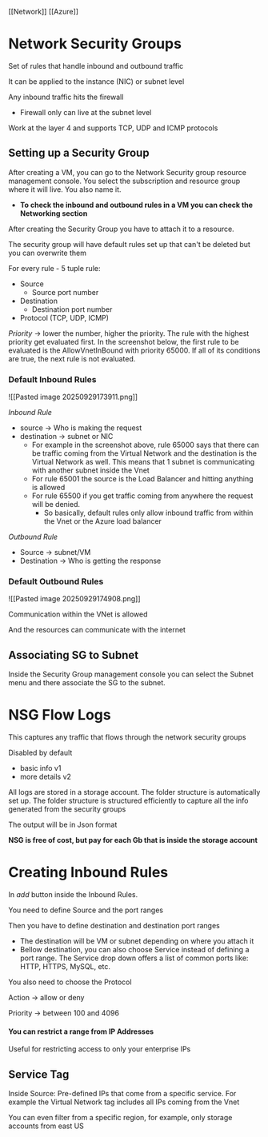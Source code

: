 [[Network]] [[Azure]]

# Network Security Groups
Set of rules that handle inbound and outbound traffic 

It can be applied to the instance (NIC) or subnet level 

Any inbound traffic hits the firewall
- Firewall only can live at the subnet level

Work at the layer 4 and supports TCP, UDP and ICMP protocols    

## Setting up a Security Group
After creating a VM, you can go to the Network Security group resource management console. You select the subscription and resource group where it will live. You also name it. 
- **To check the inbound and outbound rules in a VM you can check the Networking section**

After creating the Security Group you have to attach it to a resource.  

The security group will have default rules set up that can't be deleted but you can overwrite them 

For every rule - 5 tuple rule:
- Source 
	- Source port number
- Destination
	- Destination port number 
- Protocol (TCP, UDP, ICMP)

*Priority* -> lower the number, higher the priority. The rule with the highest priority get evaluated first. In the screenshot below, the first rule to be evaluated is the AllowVnetInBound with priority 65000. If all of its conditions are true, the next rule is not evaluated.

### Default Inbound Rules
![[Pasted image 20250929173911.png]]

*Inbound Rule* 
- source -> Who is making the request
- destination -> subnet or NIC  
	- For example in the screenshot above, rule 65000 says that there can be traffic coming from the Virtual Network and the destination is the Virtual Network as well. This means that 1 subnet is communicating with another subnet inside the Vnet 
	- For rule 65001 the source is the Load Balancer and hitting anything is allowed 
	- For rule 65500 if you get traffic coming from anywhere the request will be denied. 
		- So basically, default rules only allow inbound traffic from within the Vnet or the Azure load balancer 

*Outbound Rule*
- Source -> subnet/VM 
- Destination -> Who is getting the response 


### Default Outbound Rules
![[Pasted image 20250929174908.png]]

Communication within the VNet is allowed 

And the resources can communicate with the internet 

## Associating SG to Subnet
Inside the Security Group management console you can select the Subnet menu and there associate the SG to the subnet.   


# NSG Flow Logs
This captures any traffic that flows through the network security groups 

Disabled by default 
- basic info v1 
- more details v2 

All logs are stored in a storage account. The folder structure is automatically set up. The folder structure is structured efficiently to capture all the info generated from the security groups

The output will be in Json format 

**NSG is free of cost, but pay for each Gb that is inside the storage account**

# Creating Inbound Rules
In *add* button inside the Inbound Rules. 

You need to define Source and the port ranges

Then you have to define destination and destination port ranges 
- The destination will be VM or subnet depending on where you attach it 
- Bellow destination, you can also choose Service instead of defining a port range. The Service drop down offers a list of common ports like: HTTP, HTTPS, MySQL, etc. 

You also need to choose the Protocol 

Action -> allow or deny

Priority -> between 100 and 4096  
#### You can restrict a range from IP Addresses 
Useful for restricting access to only your enterprise IPs

## Service Tag
Inside Source:
Pre-defined IPs that come from a specific service. For example the Virtual Network tag includes all IPs coming from the Vnet

You can even filter from a specific region, for example, only storage accounts from east US 